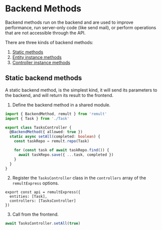 # Backend Methods

Backend methods run on the backend and are used to improve performance, run server-only code (like send mail), or perform operations that are not accessible through the API.

There are three kinds of backend methods:

1. [Static methods](#static-backend-methods)
2. [Entity instance methods](#entity-backend-methods)
3. [Controller instance methods](#controller-backend-methods)

## Static backend methods

A static backend method, is the simplest kind, it will send its parameters to the backend, and will return its result to the frontend.

1. Define the backend method in a shared module.

```ts
import { BackendMethod, remult } from 'remult'
import { Task } from './Task'

export class TasksController {
  @BackendMethod({ allowed: true })
  static async setAll(completed: boolean) {
    const taskRepo = remult.repo(Task)

    for (const task of await taskRepo.find()) {
      await taskRepo.save({ ...task, completed })
    }
  }
}
```

2. Register the `TasksController` class in the `controllers` array of the `remultExpress` options.

```ts{3}
export const api = remultExpress({
  entities: [Task],
  controllers: [TasksController]
})
```

3. Call from the frontend.

```ts
await TasksController.setAll(true)
```
